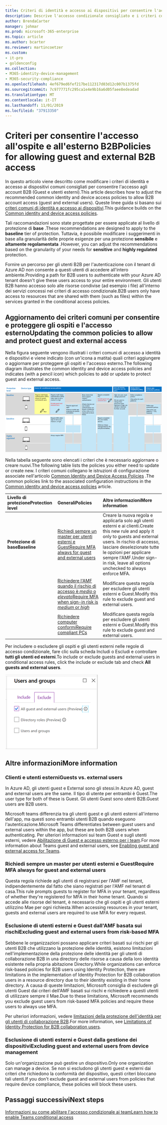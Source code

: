 ```yaml
---
title: Criteri di identità e accesso ai dispositivi per consentire l'accesso a Guest ed esterni B2B-Microsoft 365 Enterprise | Documenti Microsoft
description: Descrive l'accesso condizionale consigliato e i criteri correlati per proteggere l'accesso di utenti esterni e Guest.
author: BrendaCarter
manager: johmar
ms.prod: microsoft-365-enterprise
ms.topic: article
ms.author: bcarter
ms.reviewer: martincoetzer
ms.custom:
- it-pro
- goldenconfig
ms.collection:
- M365-identity-device-management
- M365-security-compliance
ms.openlocfilehash: 4ef679ed6fef217be112317d03d12c007b1375fd
ms.sourcegitcommit: 7c977771fc295ca1e4e9b16a6d05faee8edeadad
ms.translationtype: MT
ms.contentlocale: it-IT
ms.lasthandoff: 11/01/2019
ms.locfileid: "37913350"
---
```

# <a name="policies-for-allowing-guest-and-external-b2b-access"></a><span data-ttu-id="1b22e-103">Criteri per consentire l'accesso all'ospite e all'esterno B2B</span><span class="sxs-lookup"><span data-stu-id="1b22e-103">Policies for allowing guest and external B2B access</span></span>
<span data-ttu-id="1b22e-104">In questo articolo viene descritto come modificare i criteri di identità e accesso ai dispositivi comuni consigliati per consentire l'accesso agli account B2B (Guest e utenti esterni).</span><span class="sxs-lookup"><span data-stu-id="1b22e-104">This article describes how to adjust the recommended common identity and device access policies to allow B2B account access (guest and external users).</span></span> <span data-ttu-id="1b22e-105">Queste linee guida si basano sui [criteri comuni di identità e accesso ai dispositivi](identity-access-policies.md).</span><span class="sxs-lookup"><span data-stu-id="1b22e-105">This guidance builds on the [Common identity and device access policies](identity-access-policies.md).</span></span>

<span data-ttu-id="1b22e-106">Tali raccomandazioni sono state progettate per essere applicate al livello di protezione di **base** .</span><span class="sxs-lookup"><span data-stu-id="1b22e-106">These recommendations are designed to apply to the **baseline** tier of protection.</span></span> <span data-ttu-id="1b22e-107">Tuttavia, è possibile modificare i suggerimenti in base alla granularità delle proprie esigenze per una protezione **sensibile** e **altamente regolamentata** .</span><span class="sxs-lookup"><span data-stu-id="1b22e-107">However, you can adjust the recommendations based on the granularity of your needs for **sensitive** and **highly regulated** protection.</span></span> 

<span data-ttu-id="1b22e-108">Fornire un percorso per gli utenti B2B per l'autenticazione con il tenant di Azure AD non consente a questi utenti di accedere all'intero ambiente.</span><span class="sxs-lookup"><span data-stu-id="1b22e-108">Providing a path for B2B users to authenticate with your Azure AD tenant doesn't give these users access to your entire environment.</span></span> <span data-ttu-id="1b22e-109">Gli utenti B2B hanno accesso solo alle risorse condivise (ad esempio i file) all'interno dei servizi concessi nei criteri di accesso condizionale.</span><span class="sxs-lookup"><span data-stu-id="1b22e-109">B2B users only have access to resources that are shared with them (such as files) within the services granted in the conditional access policies.</span></span>

## <a name="updating-the-common-policies-to-allow-and-protect-guest-and-external-access"></a><span data-ttu-id="1b22e-110">Aggiornamento dei criteri comuni per consentire e proteggere gli ospiti e l'accesso esterno</span><span class="sxs-lookup"><span data-stu-id="1b22e-110">Updating the common policies to allow and protect guest and external access</span></span> 

<span data-ttu-id="1b22e-111">Nella figura seguente vengono illustrati i criteri comuni di accesso a identità e dispositivi e viene indicato (con un'icona a matita) quali criteri aggiungere o aggiornare per proteggere gli ospiti e l'accesso esterno.</span><span class="sxs-lookup"><span data-stu-id="1b22e-111">The following diagram illustrates the common identity and device access policies and indicates (with a pencil icon) which policies to add or update to protect guest and external access.</span></span> 

![Riepilogo degli aggiornamenti dei criteri per la protezione dell'accesso Guest](../images/identity-access-ruleset-guest.png)

<span data-ttu-id="1b22e-113">Nella tabella seguente sono elencati i criteri che è necessario aggiornare o creare nuovi.</span><span class="sxs-lookup"><span data-stu-id="1b22e-113">The following table lists the policies you either need to update or create new.</span></span> <span data-ttu-id="1b22e-114">I criteri comuni collegano le istruzioni di configurazione associate nell'articolo [Common Identity and Device Access Policies](identity-access-policies.md) .</span><span class="sxs-lookup"><span data-stu-id="1b22e-114">The common policies link to the associated configuration instructions in the [Common identity and device access policies](identity-access-policies.md) article.</span></span>

|<span data-ttu-id="1b22e-115">Livello di protezione</span><span class="sxs-lookup"><span data-stu-id="1b22e-115">Protection level</span></span>|<span data-ttu-id="1b22e-116">Generali</span><span class="sxs-lookup"><span data-stu-id="1b22e-116">Policies</span></span>|<span data-ttu-id="1b22e-117">Altre informazioni</span><span class="sxs-lookup"><span data-stu-id="1b22e-117">More information</span></span>|
|:---------------|:-------|:----------------|
|<span data-ttu-id="1b22e-118">**Protezione di base**</span><span class="sxs-lookup"><span data-stu-id="1b22e-118">**Baseline**</span></span>|[<span data-ttu-id="1b22e-119">Richiedi sempre un master per utenti esterni e Guest</span><span class="sxs-lookup"><span data-stu-id="1b22e-119">Require MFA always for guest and external users</span></span>](identity-access-policies.md#require-mfa-based-on-sign-in-risk)|<span data-ttu-id="1b22e-120">Creare la nuova regola e applicarla solo agli utenti esterni e ai clienti.</span><span class="sxs-lookup"><span data-stu-id="1b22e-120">Create this new rule and apply it only to guests and external users.</span></span> <span data-ttu-id="1b22e-121">In rischio di accesso, lasciare deselezionate tutte le opzioni per applicare sempre l'AMF.</span><span class="sxs-lookup"><span data-stu-id="1b22e-121">Under sign-in risk, leave all options unchecked to always enforce MFA.</span></span>|
|        |[<span data-ttu-id="1b22e-122">Richiedere l'AMF quando il rischio di accesso è *medio* o *elevato*</span><span class="sxs-lookup"><span data-stu-id="1b22e-122">Require MFA when sign-in risk is *medium* or *high*</span></span>](identity-access-policies.md#require-mfa-based-on-sign-in-risk)|<span data-ttu-id="1b22e-123">Modificare questa regola per escludere gli utenti esterni e Guest.</span><span class="sxs-lookup"><span data-stu-id="1b22e-123">Modify this rule to exclude guest and external users.</span></span>|
|        |[<span data-ttu-id="1b22e-124">Richiedere computer conformi</span><span class="sxs-lookup"><span data-stu-id="1b22e-124">Require compliant PCs</span></span>](identity-access-policies.md#require-compliant-pcs-but-not-compliant-phones-and-tablets)|<span data-ttu-id="1b22e-125">Modificare questa regola per escludere gli utenti esterni e Guest.</span><span class="sxs-lookup"><span data-stu-id="1b22e-125">Modify this rule to exclude guest and external users.</span></span>|

<span data-ttu-id="1b22e-126">Per includere o escludere gli ospiti e gli utenti esterni nelle regole di accesso condizionale, fare clic sulla scheda Includi o Escludi e controllare **tutti gli utenti ed esterni**.</span><span class="sxs-lookup"><span data-stu-id="1b22e-126">To include or exclude guests and external users in conditional access rules, click the include or exclude tab and check **All guests and external users**.</span></span>

![acquisizione dello schermo dei controlli per l'esclusione degli ospiti](../images/identity-access-exclude-guests-ui.png)

## <a name="more-information"></a><span data-ttu-id="1b22e-128">Altre informazioni</span><span class="sxs-lookup"><span data-stu-id="1b22e-128">More information</span></span>

### <a name="guests-vs-external-users"></a><span data-ttu-id="1b22e-129">Clienti e utenti esterni</span><span class="sxs-lookup"><span data-stu-id="1b22e-129">Guests vs. external users</span></span>
<span data-ttu-id="1b22e-130">In Azure AD, gli utenti guest e External sono gli stessi.</span><span class="sxs-lookup"><span data-stu-id="1b22e-130">In Azure AD, guest and external users are the same.</span></span> <span data-ttu-id="1b22e-131">Il tipo di utente per entrambi è Guest.</span><span class="sxs-lookup"><span data-stu-id="1b22e-131">The user type for both of these is Guest.</span></span> <span data-ttu-id="1b22e-132">Gli utenti Guest sono utenti B2B.</span><span class="sxs-lookup"><span data-stu-id="1b22e-132">Guest users are B2B users.</span></span>

<span data-ttu-id="1b22e-133">Microsoft teams differenzia tra gli utenti guest e gli utenti esterni all'interno dell'app, ma questi sono entrambi utenti B2B quando eseguono l'autenticazione.</span><span class="sxs-lookup"><span data-stu-id="1b22e-133">Microsoft Teams differentiates between guest users and external users within the app, but these are both B2B users when authenticating.</span></span> <span data-ttu-id="1b22e-134">Per ulteriori informazioni sui team Guest e sugli utenti esterni, vedere [Abilitazione di Guest e accesso esterno per i team](teams-access-policies.md#enabling-guest-and-external-access-for-teams).</span><span class="sxs-lookup"><span data-stu-id="1b22e-134">For more information about Teams guest and external users, see [Enabling guest and external access for Teams](teams-access-policies.md#enabling-guest-and-external-access-for-teams).</span></span>

### <a name="require-mfa-always-for-guest-and-external-users"></a><span data-ttu-id="1b22e-135">Richiedi sempre un master per utenti esterni e Guest</span><span class="sxs-lookup"><span data-stu-id="1b22e-135">Require MFA always for guest and external users</span></span>
<span data-ttu-id="1b22e-136">Questa regola richiede agli utenti di registrarsi per l'AMF nel tenant, indipendentemente dal fatto che siano registrati per l'AMF nel tenant di casa.</span><span class="sxs-lookup"><span data-stu-id="1b22e-136">This rule prompts guests to register for MFA in your tenant, regardless of whether they're registered for MFA in their home tenant.</span></span> <span data-ttu-id="1b22e-137">Quando si accede alle risorse del tenant, è necessario che gli ospiti e gli utenti esterni utilizzino Mae per ogni richiesta.</span><span class="sxs-lookup"><span data-stu-id="1b22e-137">When accessing resources in your tenant, guests and external users are required to use MFA for every request.</span></span> 

### <a name="excluding-guest-and-external-users-from-risk-based-mfa"></a><span data-ttu-id="1b22e-138">Esclusione di utenti esterni e Guest dall'AMF basata sui rischi</span><span class="sxs-lookup"><span data-stu-id="1b22e-138">Excluding guest and external users from risk-based MFA</span></span>
<span data-ttu-id="1b22e-139">Sebbene le organizzazioni possano applicare criteri basati sui rischi per gli utenti B2B che utilizzano la protezione delle identità, esistono limitazioni nell'implementazione della protezione delle identità per gli utenti di collaborazione B2B in una directory delle risorse a causa della loro identità esistente nella propria abitazione Directory.</span><span class="sxs-lookup"><span data-stu-id="1b22e-139">While organizations can enforce risk-based policies for B2B users using Identity Protection, there are limitations in the implementation of Identity Protection for B2B collaboration users in a resource directory due to their identity existing in their home directory.</span></span> <span data-ttu-id="1b22e-140">A causa di queste limitazioni, Microsoft consiglia di escludere gli utenti Guest dai criteri dell'AMF basati sui rischi e richiedere a questi utenti di utilizzare sempre il Mae.</span><span class="sxs-lookup"><span data-stu-id="1b22e-140">Due to these limitations, Microsoft recommends you exclude guest users from risk-based MFA policies and require these users to always use MFA.</span></span> 

<span data-ttu-id="1b22e-141">Per ulteriori informazioni, vedere [limitazioni della protezione dell'identità per gli utenti di collaborazione B2B](https://docs.microsoft.com/azure/active-directory/identity-protection/concept-identity-protection-b2b#limitations-of-identity-protection-for-b2b-collaboration-users).</span><span class="sxs-lookup"><span data-stu-id="1b22e-141">For more information, see [Limitations of Identity Protection for B2B collaboration users](https://docs.microsoft.com/azure/active-directory/identity-protection/concept-identity-protection-b2b#limitations-of-identity-protection-for-b2b-collaboration-users).</span></span> 

### <a name="excluding-guest-and-external-users-from-device-management"></a><span data-ttu-id="1b22e-142">Esclusione di utenti esterni e Guest dalla gestione dei dispositivi</span><span class="sxs-lookup"><span data-stu-id="1b22e-142">Excluding guest and external users from device management</span></span> 
<span data-ttu-id="1b22e-143">Solo un'organizzazione può gestire un dispositivo.</span><span class="sxs-lookup"><span data-stu-id="1b22e-143">Only one organization can manage a device.</span></span> <span data-ttu-id="1b22e-144">Se non si escludono gli utenti guest e esterni dai criteri che richiedono la conformità del dispositivo, questi criteri bloccano tali utenti.</span><span class="sxs-lookup"><span data-stu-id="1b22e-144">If you don't exclude guest and external users from policies that require device compliance, these policies will block these users.</span></span> 

## <a name="next-steps"></a><span data-ttu-id="1b22e-145">Passaggi successivi</span><span class="sxs-lookup"><span data-stu-id="1b22e-145">Next steps</span></span>

[<span data-ttu-id="1b22e-146">Informazioni su come abilitare l'accesso condizionale ai team</span><span class="sxs-lookup"><span data-stu-id="1b22e-146">Learn how to enable Teams conditional access</span></span>](teams-access-policies.md)

